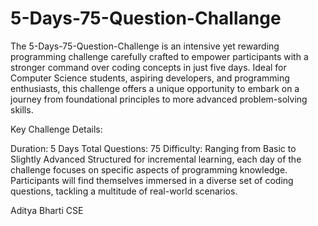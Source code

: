 # 5-Days-75-Question-Challange
  The 5-Days-75-Question-Challenge is an intensive yet rewarding programming challenge carefully 
  crafted to empower participants with a stronger command over coding concepts in just five days. 
  Ideal for Computer Science students, aspiring developers, and programming enthusiasts, this 
  challenge offers a unique opportunity to embark on a journey from foundational principles to 
  more advanced problem-solving skills.

Key Challenge Details:

Duration: 5 Days
Total Questions: 75
Difficulty: Ranging from Basic to Slightly Advanced
Structured for incremental learning, each day of the challenge focuses on specific aspects of 
programming knowledge. Participants will find themselves immersed in a diverse set of coding 
questions, tackling a multitude of real-world scenarios.

Aditya Bharti CSE
